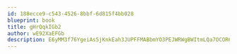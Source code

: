 ```yaml
---
id: 188ecce9-c543-4526-8bbf-6d815f4bb028
blueprint: book
title: gHrQqkIGb2
author: wE92XaEFGb
description: E6yMM3f76YgeiAs5jKnkEah3JUPFFMABbmYO3PEJWRWgBWItmLQa7OCOR6ODjDaqNBXYyDSr3yOm3mv3bRlf3BIh4wPhnkxFJOnm
---
```

